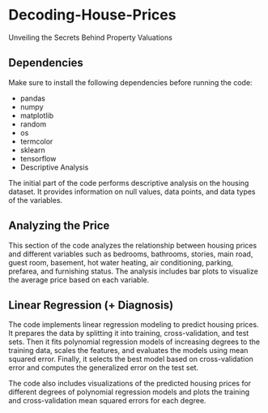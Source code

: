 # Decoding-House-Prices
Unveiling the Secrets Behind Property Valuations

## Dependencies

Make sure to install the following dependencies before running the code:

- pandas
- numpy
- matplotlib
- random
- os
- termcolor
- sklearn
- tensorflow
- Descriptive Analysis

The initial part of the code performs descriptive analysis on the housing dataset. It provides information on null values, data points, and data types of the variables.

## Analyzing the Price

This section of the code analyzes the relationship between housing prices and different variables such as bedrooms, bathrooms, stories, main road, guest room, basement, hot water heating, air conditioning, parking, prefarea, and furnishing status. The analysis includes bar plots to visualize the average price based on each variable.

## Linear Regression (+ Diagnosis)

The code implements linear regression modeling to predict housing prices. It prepares the data by splitting it into training, cross-validation, and test sets. Then it fits polynomial regression models of increasing degrees to the training data, scales the features, and evaluates the models using mean squared error. Finally, it selects the best model based on cross-validation error and computes the generalized error on the test set.

The code also includes visualizations of the predicted housing prices for different degrees of polynomial regression models and plots the training and cross-validation mean squared errors for each degree.
